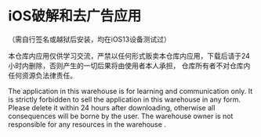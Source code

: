 # iOS破解和去广告应用
（需自行签名或越狱后安装，均在iOS13设备测试过）

本仓库内应用仅供学习交流，严禁以任何形式贩卖本仓库内应用，下载后请于24小时内删除，否则产生的一切后果将由使用者本人承担， 仓库所有者不对仓库内任何资源负法律责任。

The application in this warehouse is for learning and communication only. It is strictly forbidden to sell the application in this warehouse in any form. Please delete it within 24 hours after downloading, otherwise all consequences will be borne by the user. The warehouse owner is not responsible for any resources in the warehouse .
